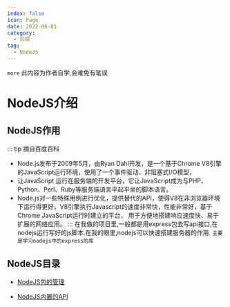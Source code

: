 ```yaml
---
index: false
icon: Page
date: 2022-06-01
category:
  - 后端
tag:
  - NodeJS
---
```

`more` 此内容为作者自学,会难免有笔误
<!-- more -->
# NodeJS介绍

## NodeJS作用

::: tip 摘自百度百科
- Node.js发布于2009年5月，由Ryan Dahl开发，是一个基于Chrome V8引擎的JavaScript运行环境，使用了一个事件驱动、非阻塞式I/O模型， 
- 让JavaScript 运行在服务端的开发平台，它让JavaScript成为与PHP、Python、Perl、Ruby等服务端语言平起平坐的脚本语言。
- Node.js对一些特殊用例进行优化，提供替代的API，使得V8在非浏览器环境下运行得更好，V8引擎执行Javascript的速度非常快，性能非常好，基于Chrome JavaScript运行时建立的平台， 用于方便地搭建响应速度快、易于扩展的网络应用。
:::
在我做的项目里,一般都是用express包去写api接口,在nodejs运行写好的js脚本.在我的眼里,nodejs可以快速搭建服务器的作用.
`主要是学习nodejs中的express的库`
## NodeJS目录

- [NodeJS包的管理](包管理.md)

- [NodeJS内置的API](内置的API.md)